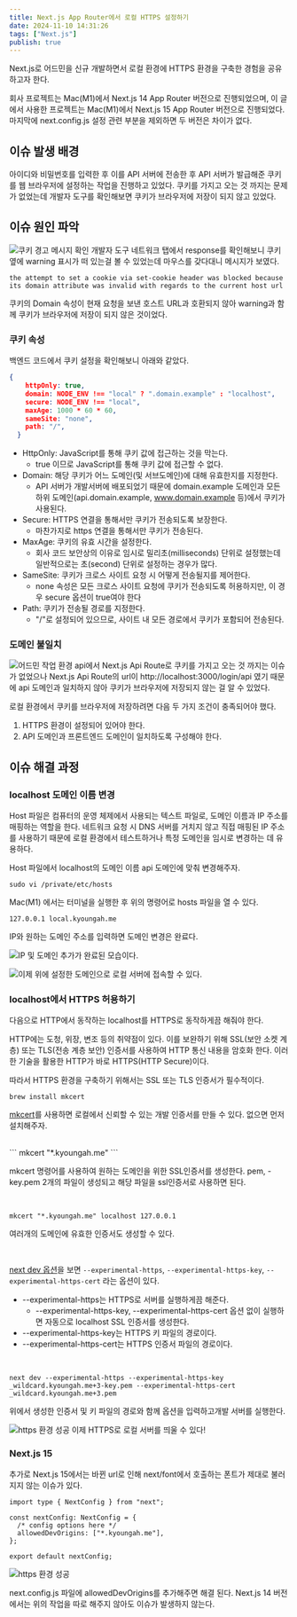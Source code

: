 ```yaml
---
title: Next.js App Router에서 로컬 HTTPS 설정하기
date: 2024-11-10 14:31:26
tags: ["Next.js"]
publish: true
---
```


Next.js로 어드민을 신규 개발하면서 로컬 환경에 HTTPS 환경을 구축한 경험을 공유하고자 한다.

회사 프로젝트는 Mac(M1)에서 Next.js 14 App Router 버전으로 진행되었으며, 이 글에서 사용한 프로젝트는 Mac(M1)에서 Next.js 15 App Router 버전으로 진행되었다. 마지막에 next.config.js 설정 관련 부분을 제외하면 두 버전은 차이가 없다.

## 이슈 발생 배경

아이디와 비밀번호를 입력한 후 이를 API 서버에 전송한 후 API 서버가 발급해준 쿠키를 웹 브라우저에 설정하는 작업을 진행하고 있었다. 쿠키를 가지고 오는 것 까지는 문제가 없었는데 개발자 도구를 확인해보면 쿠키가 브라우저에 저장이 되지 않고 있었다.

## 이슈 원인 파악

![쿠키 경고 메시지 확인](/images/posts/Next.js-App-Router-로컬-개발환경에서-HTTPS-환경-구축하기-2.png)
개발자 도구 네트워크 탭에서 response를 확인해보니 쿠키 옆에 warning 표시가 떠 있는걸 볼 수 있었는데 마우스를 갖다대니 메시지가 보였다.

```
the attempt to set a cookie via set-cookie header was blocked because its domain attribute was invalid with regards to the current host url
```

쿠키의 Domain 속성이 현재 요청을 보낸 호스트 URL과 호환되지 않아 warning과 함께 쿠키가 브라우저에 저장이 되지 않은 것이었다.

### 쿠키 속성

백엔드 코드에서 쿠키 설정을 확인해보니 아래와 같았다.

```json
{
    httpOnly: true,
    domain: NODE_ENV !== "local" ? ".domain.example" : "localhost",
    secure: NODE_ENV !== "local",
    maxAge: 1000 * 60 * 60,
    sameSite: "none",
    path: "/",
  }
```

- HttpOnly: JavaScript를 통해 쿠키 값에 접근하는 것을 막는다.
  - true 이므로 JavaScript를 통해 쿠키 값에 접근할 수 없다.
- Domain: 해당 쿠키가 어느 도메인(및 서브도메인)에 대해 유효한지를 지정한다.
  - API 서버가 개발서버에 배포되었기 때문에 domain.example 도메인과 모든 하위 도메인(api.domain.example, www.domain.example 등)에서 쿠키가 사용된다.
- Secure: HTTPS 연결을 통해서만 쿠키가 전송되도록 보장한다.
  - 마찬가지로 https 연결을 통해서만 쿠키가 전송된다.
- MaxAge: 쿠키의 유효 시간을 설정한다.
  - 회사 코드 보안상의 이유로 임시로 밀리초(milliseconds) 단위로 설정했는데 일반적으로는 초(second) 단위로 설정하는 경우가 많다.
- SameSite: 쿠키가 크로스 사이트 요청 시 어떻게 전송될지를 제어한다.
  - none 속성은 모든 크로스 사이트 요청에 쿠키가 전송되도록 허용하지만, 이 경우 secure 옵션이 true여야 한다
- Path: 쿠키가 전송될 경로를 지정한다.
  - "/"로 설정되어 있으므로, 사이트 내 모든 경로에서 쿠키가 포함되어 전송된다.

### 도메인 불일치

![어드민 작업 환경](/images/posts/Next.js-App-Router-로컬-개발환경에서-HTTPS-환경-구축하기-1.png)
api에서 Next.js Api Route로 쿠키를 가지고 오는 것 까지는 이슈가 없었으나 Next.js Api Route의 url이 http://localhost:3000/login/api 였기 때문에 api 도메인과 일치하지 않아 쿠키가 브라우저에 저장되지 않는 걸 알 수 있었다.

로컬 환경에서 쿠키를 브라우저에 저장하려면 다음 두 가지 조건이 충족되어야 했다.

1. HTTPS 환경이 설정되어 있어야 한다.
2. API 도메인과 프론트엔드 도메인이 일치하도록 구성해야 한다.

## 이슈 해결 과정

### localhost 도메인 이름 변경

Host 파일은 컴퓨터의 운영 체제에서 사용되는 텍스트 파일로, 도메인 이름과 IP 주소를 매핑하는 역할을 한다. 네트워크 요청 시 DNS 서버를 거치지 않고 직접 매핑된 IP 주소를 사용하기 때문에 로컬 환경에서 테스트하거나 특정 도메인을 임시로 변경하는 데 유용하다.

Host 파일에서 localhost의 도메인 이름 api 도메인에 맞춰 변경해주자.
<br/>

```
sudo vi /private/etc/hosts
```

Mac(M1) 에서는 터미널을 실행한 후 위의 명령어로 hosts 파일을 열 수 있다.
<br/>

```
127.0.0.1 local.kyoungah.me
```

IP와 원하는 도메인 주소를 입력하면 도메인 변경은 완료다.

![IP 및 도메인 추가가 완료된 모습이다.](/images/posts/Next.js-App-Router-로컬-개발환경에서-HTTPS-환경-구축하기-6.png)

![이제 위에 설정한 도메인으로 로컬 서버에 접속할 수 있다.](/images/posts/Next.js-App-Router-로컬-개발환경에서-HTTPS-환경-구축하기-3.png)

### localhost에서 HTTPS 허용하기

다음으로 HTTP에서 동작하는 localhost를 HTTPS로 동작하게끔 해줘야 한다.

HTTP에는 도청, 위장, 변조 등의 취약점이 있다. 이를 보완하기 위해 SSL(보안 소켓 계층) 또는 TLS(전송 계층 보안) 인증서를 사용하여 HTTP 통신 내용을 암호화 한다. 이러한 기술을 활용한 HTTP가 바로 HTTPS(HTTP Secure)이다.

따라서 HTTPS 환경을 구축하기 위해서는 SSL 또는 TLS 인증서가 필수적이다.
<br/>

```
brew install mkcert
```

[mkcert](https://github.com/FiloSottile/mkcert)를 사용하면 로컬에서 신뢰할 수 있는 개발 인증서를 만들 수 있다. 없으면 먼저 설치해주자.

<br/>
```
mkcert "*.kyoungah.me"
```

mkcert 명령어를 사용하여 원하는 도메인을 위한 SSL인증서를 생성한다.
pem, -key.pem 2개의 파일이 생성되고 해당 파일을 ssl인증서로 사용하면 된다.

<br/>

```
mkcert "*.kyoungah.me" localhost 127.0.0.1
```

여러개의 도메인에 유효한 인증서도 생성할 수 있다.

<br/>

[next dev 옵션](https://nextjs.org/docs/app/api-reference/cli/next)을 보면 `--experimental-https`, `--experimental-https-key`, `--experimental-https-cert` 라는 옵션이 있다.

- --experimental-https는 HTTPS로 서버를 실행하게끔 해준다.
  - --experimental-https-key, --experimental-https-cert 옵션 없이 실행하면 자동으로 localhost SSL 인증서를 생성한다.
- --experimental-https-key는 HTTPS 키 파일의 경로이다.
- --experimental-https-cert는 HTTPS 인증서 파일의 경로이다.

<br/>

```
next dev --experimental-https --experimental-https-key _wildcard.kyoungah.me+3-key.pem --experimental-https-cert _wildcard.kyoungah.me+3.pem
```

위에서 생성한 인증서 및 키 파일의 경로와 함께 옵션을 입력하고개발 서버를 실행한다.

![https 환경 성공](/images/posts/Next.js-App-Router-로컬-개발환경에서-HTTPS-환경-구축하기-4.png)
이제 HTTPS로 로컬 서버를 띄울 수 있다!

### Next.js 15

추가로 Next.js 15에서는 바뀐 url로 인해 next/font에서 호출하는 폰트가 제대로 불러지지 않는 이슈가 있다.

```
import type { NextConfig } from "next";

const nextConfig: NextConfig = {
  /* config options here */
  allowedDevOrigins: ["*.kyoungah.me"],
};

export default nextConfig;

```

![https 환경 성공](/images/posts/Next.js-App-Router-로컬-개발환경에서-HTTPS-환경-구축하기-5.png)

next.config.js 파일에 allowedDevOrigins를 추가해주면 해결 된다.
Next.js 14 버전에서는 위의 작업을 따로 해주지 않아도 이슈가 발생하지 않는다.
